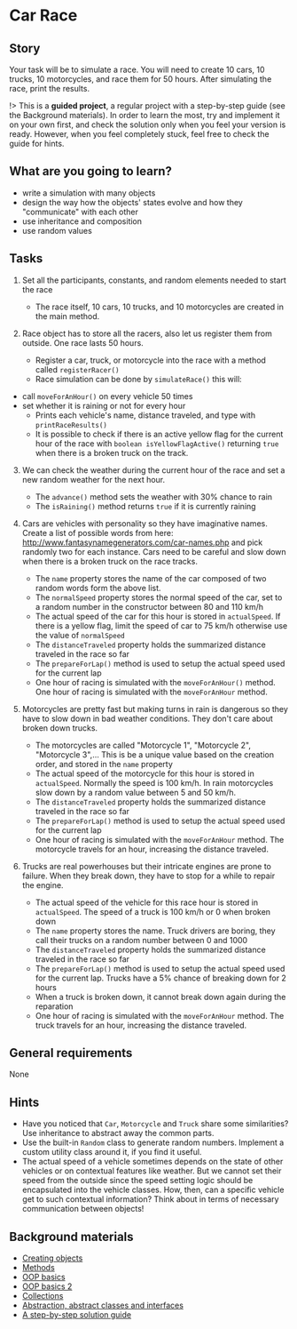 # Car Race

## Story

Your task will be to simulate a race. You will need to create 10
cars, 10 trucks, 10 motorcycles, and race them for 50 hours. After
simulating the race, print the results.

!> This is a **guided project**, a regular project with a step-by-step guide
   (see the Background materials). In order to learn the most, try and
   implement it on your own first, and check the solution only when you feel
   your version is ready. However, when you feel completely stuck, feel free
   to check the guide for hints.

## What are you going to learn?

- write a simulation with many objects
- design the way how the objects' states evolve and how they "communicate" with each other
- use inheritance and composition
- use random values

## Tasks

1. Set all the participants, constants, and random elements needed to start the race
    - The race itself, 10 cars, 10 trucks, and 10 motorcycles are created in the main method.

2. Race object has to store all the racers, also let us register them from outside. One race lasts 50 hours.
    - Register a car, truck, or motorcycle into the race with a method called `registerRacer()`
    - Race simulation can be done by `simulateRace()` this will:
  - call `moveForAnHour()` on every vehicle 50 times
  - set whether it is raining or not for every hour
    - Prints each vehicle's name, distance traveled, and type with `printRaceResults()`
    - It is possible to check if there is an active yellow flag for the current hour of the race with `boolean isYellowFlagActive()` returning `true` when there is a broken truck on the track.

3. We can check the weather during the current hour of the race and set a new random weather for the next hour.
    - The `advance()` method sets the weather with 30% chance to rain
    - The `isRaining()` method returns `true` if it is currently raining

4. Cars are vehicles with personality so they have imaginative names. Create a list of possible words from here: <http://www.fantasynamegenerators.com/car-names.php> and pick randomly two for each instance. Cars need to be careful and slow down when there is a broken truck on the race tracks.
    - The `name` property stores the name of the car composed of two random words form the above list.
    - The `normalSpeed` property stores the normal speed of the car, set to a random number in the constructor between 80 and 110 km/h
    - The actual speed of the car for this hour is stored in `actualSpeed`. If there is a yellow flag, limit the speed of car to 75 km/h otherwise use the value of `normalSpeed`
    - The `distanceTraveled` property holds the summarized distance traveled in the race so far
    - The `prepareForLap()` method is used to setup the actual speed used for the current lap
    - One hour of racing is simulated with the `moveForAnHour()` method. One hour of racing is simulated with the `moveForAnHour` method.

5. Motorcycles are pretty fast but making turns in rain is dangerous so they have to slow down in bad weather conditions. They don't care about broken down trucks.
    - The motorcycles are called "Motorcycle 1", "Motorcycle 2", "Motorcycle 3",... This is be a unique value based on the creation order, and stored in the `name` property
    - The actual speed of the motorcycle for this hour is stored in `actualSpeed`. Normally the speed is 100 km/h. In rain motorcycles slow down by a random value between 5 and 50 km/h.
    - The `distanceTraveled` property holds the summarized distance traveled in the race so far
    - The `prepareForLap()` method is used to setup the actual speed used for the current lap
    - One hour of racing is simulated with the `moveForAnHour` method. The motorcycle travels for an hour, increasing the distance traveled.

6. Trucks are real powerhouses but their intricate engines are prone to failure. When they break down, they have to stop for a while to repair the engine.
    - The actual speed of the vehicle for this race hour is stored in `actualSpeed`. The speed of a truck is 100 km/h or 0 when broken down
    - The `name` property stores the name. Truck drivers are boring, they call their trucks on a random number between 0 and 1000
    - The `distanceTraveled` property holds the summarized distance traveled in the race so far
    - The `prepareForLap()` method is used to setup the actual speed used for the current lap. Trucks have a 5% chance of breaking down for 2 hours
    - When a truck is broken down, it cannot break down again during the reparation
    - One hour of racing is simulated with the `moveForAnHour` method. The truck travels for an hour, increasing the distance traveled.

## General requirements

None

## Hints

- Have you noticed that `Car`, `Motorcycle` and `Truck` share some similarities?
  Use inheritance to abstract away the common parts.
- Use the built-in `Random` class to generate random numbers.
  Implement a custom utility class around it, if you find it useful.
- The actual speed of a vehicle sometimes depends on the state of other vehicles or
  on contextual features like weather. But we cannot set their speed from the outside
  since the speed setting logic should be encapsulated into the vehicle classes.
  How, then, can a specific vehicle get to such contextual information? Think about
  in terms of necessary communication between objects!

## Background materials

- [Creating objects](project/curriculum/materials/pages/java/creating-objects.md)
- [Methods](project/curriculum/materials/pages/java/methods.md)
- [OOP basics](project/curriculum/materials/pages/java/basics-of-object-oriented-programming.md)
- [OOP basics 2](project/curriculum/materials/pages/java/basics-of-object-oriented-programming-with-java-part-2.md)
- [Collections](project/curriculum/materials/competencies/java-data-structures/java-collections.md.html)
- [Abstraction, abstract classes and interfaces](project/curriculum/materials/pages/java/abstraction.md)
- [A step-by-step solution guide](project/curriculum/materials/pages/java/car-race-step-by-step.md)

